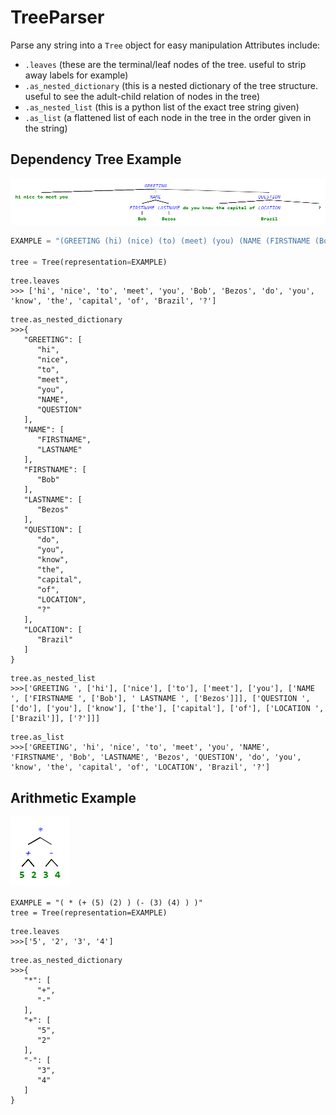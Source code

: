 # TreeParser
Parse any string into a `Tree` object for easy manipulation
Attributes include:
-    `.leaves` (these are the terminal/leaf nodes of the tree. useful to strip away labels for example)
-    `.as_nested_dictionary`  (this is a nested dictionary of the tree structure. useful to see the adult-child relation of nodes in the tree)
-    `.as_nested_list` (this is a python list of the exact tree string given)
-    `.as_list`  (a flattened list of each node in the tree in the order given in the string)
   

## Dependency Tree Example
![alt text](https://github.com/mohammedterryjack/TreeParser/blob/master/example_tree_1.png?raw=true)

```python 
EXAMPLE = "(GREETING (hi) (nice) (to) (meet) (you) (NAME (FIRSTNAME (Bob)) (LASTNAME (Bezos))) (QUESTION (do) (you) (know) (the) (capital) (of) (LOCATION (Brazil))(?)))"

tree = Tree(representation=EXAMPLE)
```

```
tree.leaves
>>> ['hi', 'nice', 'to', 'meet', 'you', 'Bob', 'Bezos', 'do', 'you', 'know', 'the', 'capital', 'of', 'Brazil', '?']
```

```
tree.as_nested_dictionary
>>>{
   "GREETING": [
      "hi",
      "nice",
      "to",
      "meet",
      "you",
      "NAME",
      "QUESTION"
   ],
   "NAME": [
      "FIRSTNAME",
      "LASTNAME"
   ],
   "FIRSTNAME": [
      "Bob"
   ],
   "LASTNAME": [
      "Bezos"
   ],
   "QUESTION": [
      "do",
      "you",
      "know",
      "the",
      "capital",
      "of",
      "LOCATION",
      "?"
   ],
   "LOCATION": [
      "Brazil"
   ]
}
```

```
tree.as_nested_list
>>>['GREETING ', ['hi'], ['nice'], ['to'], ['meet'], ['you'], ['NAME ', ['FIRSTNAME ', ['Bob'], ' LASTNAME ', ['Bezos']]], ['QUESTION ', ['do'], ['you'], ['know'], ['the'], ['capital'], ['of'], ['LOCATION ', ['Brazil']], ['?']]]
```

```
tree.as_list
>>>['GREETING', 'hi', 'nice', 'to', 'meet', 'you', 'NAME', 'FIRSTNAME', 'Bob', 'LASTNAME', 'Bezos', 'QUESTION', 'do', 'you', 'know', 'the', 'capital', 'of', 'LOCATION', 'Brazil', '?']
```

## Arithmetic Example
![alt text](https://github.com/mohammedterryjack/TreeParser/blob/master/example_tree_2.png?raw=true)
```
EXAMPLE = "( * (+ (5) (2) ) (- (3) (4) ) )"
tree = Tree(representation=EXAMPLE)
```

```
tree.leaves
>>>['5', '2', '3', '4']
```

```
tree.as_nested_dictionary
>>>{
   "*": [
      "+",
      "-"
   ],
   "+": [
      "5",
      "2"
   ],
   "-": [
      "3",
      "4"
   ]
}
```
